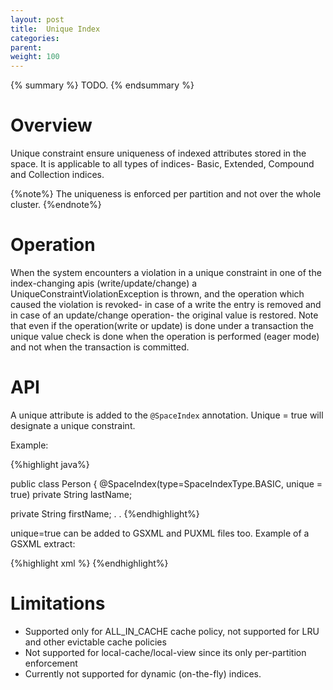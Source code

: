 ```yaml
---
layout: post
title:  Unique Index
categories:
parent:
weight: 100
---
```



{% summary %} TODO. {% endsummary %}

# Overview

Unique constraint ensure uniqueness of indexed attributes stored in the space. It is applicable to all types of indices- Basic, Extended, Compound and Collection indices.

{%note%}
The uniqueness is enforced per partition and not over the whole cluster.
{%endnote%}

# Operation

When the system encounters a violation in a unique constraint in one of the index-changing apis (write/update/change) a  UniqueConstraintViolationException is thrown, and the operation which caused the violation is revoked- in case of a write the entry is removed and in case of an update/change operation- the original value is restored.  Note that even if the operation(write or update)  is done under a transaction the unique value check is done when the operation is performed  (eager mode) and not when the transaction is committed.


# API

A unique attribute is added to the `@SpaceIndex` annotation. Unique = true will designate a unique constraint.

Example:

{%highlight java%}

public class Person
{
  @SpaceIndex(type=SpaceIndexType.BASIC, unique = true)
  private String lastName;

  private String firstName;
 .
 .
{%endhighlight%}


unique=true can be added to GSXML and PUXML files too.
Example of a GSXML extract:

{%highlight xml %}
        <property name="field">
            <index type="BASIC" unique="true"/>
        </property>
        <property name="counter">
            <index type="EXTENDED" unique="true"/>
        </property>
{%endhighlight%}

# Limitations

*	Supported only for ALL_IN_CACHE cache policy, not supported for LRU and other evictable cache policies
*	Not supported for local-cache/local-view since its only per-partition enforcement
*	Currently not supported for dynamic (on-the-fly) indices.


